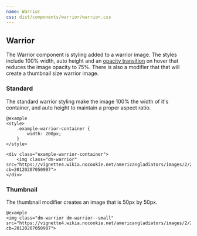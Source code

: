 ```yaml
---
name: Warrior
css: dist/components/warrior/warrior.css
---
```


## Warrior

The Warrior component is styling added to a warrior image. The styles include 100% width, auto height
and an [opacity transition](/scss-mixins) on hover that reduces the image opacity to 75%. There is 
also a modifier that that will create a thumbnail size warrior image.

### Standard

The standard warrior styling make the image 100% the width of it's container, and auto height to 
maintain a proper aspect ratio.

    @example
    <style>
        .example-warrior-container {
            width: 200px;
        }
    </style>
    
    <div class="example-warrior-container">
        <img class="dm-warrior" src="https://vignette4.wikia.nocookie.net/americangladiators/images/2/20/Nitro.jpg/revision/latest?cb=20120207050907">
    </div>
    
    
### Thumbnail

The thumbnail modifier creates an image that is 50px by 50px. 

    @example
    <img class="dm-warrior dm-warrior--small" src="https://vignette4.wikia.nocookie.net/americangladiators/images/2/20/Nitro.jpg/revision/latest?cb=20120207050907">